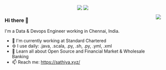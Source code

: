<p align="center">
  <img align="center" src="https://github.com/smallnest/smallnest/raw/master/developer.gif"/>
<img align="center" src="https://github-profile-trophy.vercel.app/?username=sathiyarajan&title=MultipleLang,Star,Follower,Commit,Issue" style="max-width:100%;">
</p>

<img align="right" src="https://github-readme-stats.vercel.app/api?username=sathiyarajan&show_icons=true&icon_color=805AD5&text_color=718096&bg_color=ffffff&hide_title=true" />

### Hi there 👋

I'm a Data & Devops Engineer working in Chennai, India. 

- 🏢 I'm currently working at Standard Chartered 
- ⚙️ I use daily: .java, .scala, .py, .sh, .py, .yml, .xml 
- 🌱 Learn all about Open Source and Financial Market & Wholesale Banking
- 📫 Reach me: https://sathiya.xyz/

<!--
**Sathiyarajan/Sathiyarajan** is a ✨ _special_ ✨ repository because its `README.md` (this file) appears on your GitHub profile.

Here are some ideas to get you started:

- 🔭 I’m currently working on ...
- 🌱 I’m currently learning ...
- 👯 I’m looking to collaborate on ...
- 🤔 I’m looking for help with ...
- 💬 Ask me about ...
- 📫 How to reach me: ...
- 😄 Pronouns: ...
- ⚡ Fun fact: ...
-->
